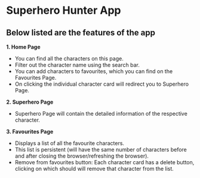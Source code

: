 # Superhero Hunter App
## Below listed are the features of the app
**1. Home Page**    
  - You can find all the characters on this page.
  - Filter out the character name using the search bar.
  - You can add characters to favourites, which you can find on the Favourites Page.
  - On clicking the individual character card will redirect you to Superhero Page.

**2. Superhero Page**    
  - Superhero Page will contain the detailed information of the respective character.

**3. Favourites Page**    
  - Displays a list of all the favourite characters.
  - This list is persistent (will have the same number of characters before and after closing the browser/refreshing the browser).
  - Remove from favourites button: Each character card has a delete button, clicking on which should will remove that character from the list.